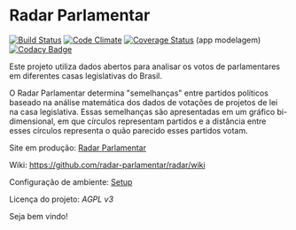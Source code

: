 Radar Parlamentar
==================

[![Build Status](https://travis-ci.org/radar-parlamentar/radar.svg?branch=master)](https://travis-ci.org/radar-parlamentar/radar)
[![Code Climate](https://codeclimate.com/github/RadarParlamentar-MES2017-1/radar/badges/gpa.svg)](https://codeclimate.com/github/RadarParlamentar-MES2017-1/radar)
[![Coverage Status](https://coveralls.io/repos/radar-parlamentar/radar/badge.svg?branch=master)](https://coveralls.io/r/radar-parlamentar/radar?branch=master) (app modelagem)
[![Codacy Badge](https://api.codacy.com/project/badge/Grade/a475de527a3d40d69fbddda77d08a730)](https://www.codacy.com/app/diraol/radar?utm_source=github.com&amp;utm_medium=referral&amp;utm_content=radar-parlamentar/radar&amp;utm_campaign=Badge_Grade)

Este projeto utiliza dados abertos para analisar os votos de parlamentares em
diferentes casas legislativas do Brasil.

O Radar Parlamentar determina "semelhanças" entre partidos políticos baseado na
análise matemática dos dados de votações de projetos de lei na casa
legislativa. Essas semelhanças são apresentadas em um gráfico bi-dimensional,
em que círculos representam partidos e a distância entre esses círculos
representa o quão parecido esses partidos votam.

Site em produção:
[Radar Parlamentar](http://radarparlamentar.polignu.org/ "Radar Parlamentar")

Wiki: https://github.com/radar-parlamentar/radar/wiki

Configuração de ambiente:
[Setup](https://github.com/radar-parlamentar/radar/blob/master/doc/SETUP.md)

Licença do projeto: *AGPL v3*

Seja bem vindo!

